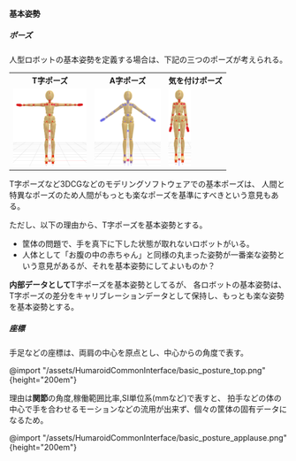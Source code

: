 #### 基本姿勢

##### ポーズ

人型ロボットの基本姿勢を定義する場合は、下記の三つのポーズが考えられる。

<table>
<tr>
<th>T字ポーズ</th>
<th>A字ポーズ</th>
<th>気を付けポーズ</th>
</tr>
<tr>
<td>
    <img src="/assets/HumaroidCommonInterface/basic_posture_t.png" alt="T字ポーズ" style="max-width:10em;max-height:10em" />
</td>
<td>
    <img src="/assets/HumaroidCommonInterface/basic_posture_a.png" alt="T字ポーズ" style="max-width:10em;max-height:10em" />
</td>
<td>
    <img src="/assets/HumaroidCommonInterface/basic_posture_upright.png" alt="T字ポーズ" style="max-width:10em;max-height:10em" />
</td>
</tr>
</table>

T字ポーズなど3DCGなどのモデリングソフトウェアでの基本ポーズは、
人間と特異なポーズのため人間がもっとも楽なポーズを基準にすべきという意見もある。

ただし、以下の理由から、T字ポーズを基本姿勢とする。

* 筐体の問題で、手を真下に下した状態が取れないロボットがいる。
* 人体として「お腹の中の赤ちゃん」と同様の丸まった姿勢が一番楽な姿勢という意見があるが、それを基本姿勢にしてよいものか？

**内部データとして**T字ポーズを基本姿勢としてるが、
各ロボットの基本姿勢は、T字ポーズの差分をキャリブレーションデータとして保持し、もっとも楽な姿勢を基本姿勢とする。



##### 座標

手足などの座標は、両肩の中心を原点とし、中心からの角度で表す。

@import "/assets/HumaroidCommonInterface/basic_posture_top.png"{height="200em"}

理由は**関節**の角度,稼働範囲比率,SI単位系(mmなど)で表すと、
拍手などの体の中心で手を合わせるモーションなどの流用が出来ず、個々の筐体の固有データになるため。

@import "/assets/HumaroidCommonInterface/basic_posture_applause.png"{height="200em"}


